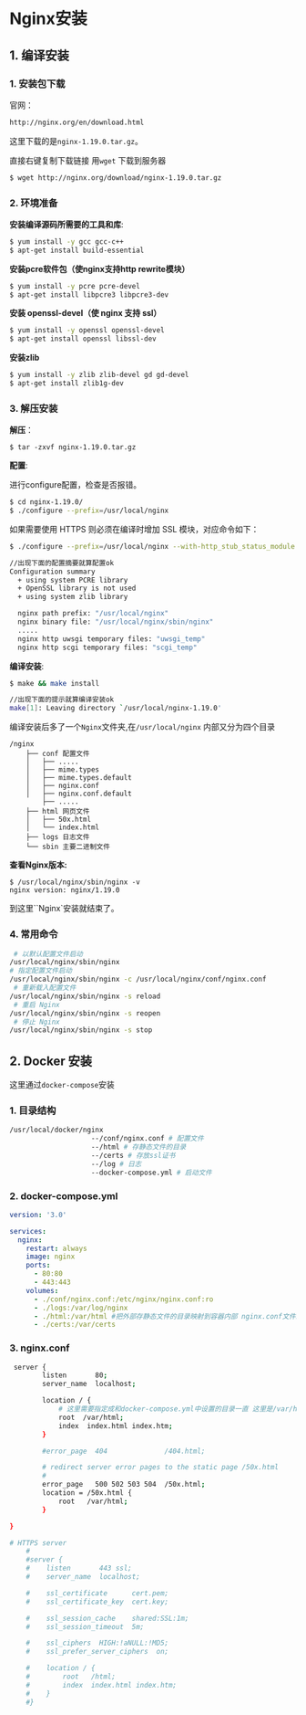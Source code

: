 # Nginx安装



## 1. 编译安装

### 1. 安装包下载

官网：

```sh
http://nginx.org/en/download.html
```

这里下载的是`nginx-1.19.0.tar.gz`。

直接右键复制下载链接 用`wget` 下载到服务器

```sh
$ wget http://nginx.org/download/nginx-1.19.0.tar.gz
```



### 2. 环境准备

**安装编译源码所需要的工具和库**:

```sh
$ yum install -y gcc gcc-c++
$ apt-get install build-essential 
```

**安装pcre软件包（使nginx支持http rewrite模块）**

```sh
$ yum install -y pcre pcre-devel
$ apt-get install libpcre3 libpcre3-dev
```

**安装 openssl-devel（使 nginx 支持 ssl）**

```sh
$ yum install -y openssl openssl-devel 
$ apt-get install openssl libssl-dev
```

**安装zlib**

```sh
$ yum install -y zlib zlib-devel gd gd-devel
$ apt-get install zlib1g-dev
```



### 3. 解压安装

**解压**：

```shell
$ tar -zxvf nginx-1.19.0.tar.gz
```

**配置**:

进行configure配置，检查是否报错。

```sh
$ cd nginx-1.19.0/
$ ./configure --prefix=/usr/local/nginx
```

如果需要使用 HTTPS 则必须在编译时增加 SSL 模块，对应命令如下：

```sh
$ ./configure --prefix=/usr/local/nginx --with-http_stub_status_module --with-http_ssl_module
```



```sh
//出现下面的配置摘要就算配置ok
Configuration summary
  + using system PCRE library
  + OpenSSL library is not used
  + using system zlib library

  nginx path prefix: "/usr/local/nginx"
  nginx binary file: "/usr/local/nginx/sbin/nginx"
  .....
  nginx http uwsgi temporary files: "uwsgi_temp"
  nginx http scgi temporary files: "scgi_temp"
```

**编译安装**:

```sh
$ make && make install

//出现下面的提示就算编译安装ok
make[1]: Leaving directory `/usr/local/nginx-1.19.0'
```

编译安装后多了一个`Nginx`文件夹,在`/usr/local/nginx` 内部又分为四个目录

```nginx
/nginx
    ├── conf 配置文件
    │   ├── .....
    │   ├── mime.types
    │   ├── mime.types.default
    │   ├── nginx.conf
    │   ├── nginx.conf.default
        ├── .....
    ├── html 网页文件
    │   ├── 50x.html
    │   └── index.html
    ├── logs 日志文件
    └── sbin 主要二进制文件
```

**查看Nginx版本:**

```shell
$ /usr/local/nginx/sbin/nginx -v
nginx version: nginx/1.19.0
```

到这里``Nginx`安装就结束了。



### 4. 常用命令

```sh
 # 以默认配置文件启动
/usr/local/nginx/sbin/nginx
# 指定配置文件启动
/usr/local/nginx/sbin/nginx -c /usr/local/nginx/conf/nginx.conf 
 # 重新载入配置文件
/usr/local/nginx/sbin/nginx -s reload  
 # 重启 Nginx
/usr/local/nginx/sbin/nginx -s reopen  
 # 停止 Nginx
/usr/local/nginx/sbin/nginx -s stop    
```



## 2. Docker 安装

这里通过`docker-compose`安装

### 1. 目录结构

```sh
/usr/local/docker/nginx
					--/conf/nginx.conf # 配置文件
					--/html # 存静态文件的目录
					--/certs # 存放ssl证书
					--/log # 日志
					--docker-compose.yml # 启动文件
```





### 2. docker-compose.yml

```yml
version: '3.0'

services:
  nginx:
    restart: always
    image: nginx
    ports:
      - 80:80
      - 443:443
    volumes:
      - ./conf/nginx.conf:/etc/nginx/nginx.conf:ro
      - ./logs:/var/log/nginx
      - ./html:/var/html #把外部存静态文件的目录映射到容器内部 nginx.conf文件就指定加载这个目录下的静态文件
      - ./certs:/var/certs 
```

### 3. nginx.conf

```sh
 server {
        listen       80;
        server_name  localhost;

        location / {
        	# 这里需要指定成和docker-compose.yml中设置的目录一直 这里是/var/html
            root  /var/html;
            index  index.html index.htm;
        }

        #error_page  404              /404.html;

        # redirect server error pages to the static page /50x.html
        #
        error_page   500 502 503 504  /50x.html;
        location = /50x.html {
            root   /var/html;
        }

}

# HTTPS server
    #
    #server {
    #    listen       443 ssl;
    #    server_name  localhost;

    #    ssl_certificate      cert.pem;
    #    ssl_certificate_key  cert.key;

    #    ssl_session_cache    shared:SSL:1m;
    #    ssl_session_timeout  5m;

    #    ssl_ciphers  HIGH:!aNULL:!MD5;
    #    ssl_prefer_server_ciphers  on;

    #    location / {
    #        root   /html;
    #        index  index.html index.htm;
    #    }
    #}
```

